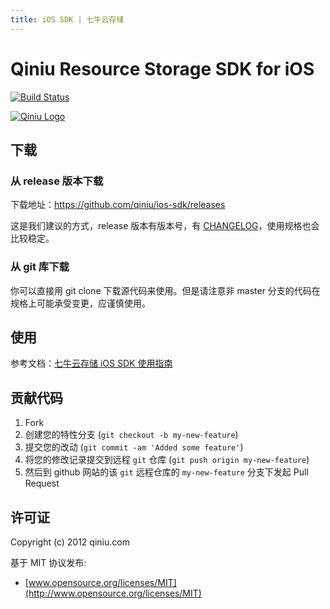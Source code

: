 ```yaml
---
title: iOS SDK | 七牛云存储
---
```


# Qiniu Resource Storage SDK for iOS

[![Build Status](https://api.travis-ci.org/qiniu/ios-sdk.png?branch=master)](https://travis-ci.org/qiniu/ios-sdk)

[![Qiniu Logo](http://qiniutek.com/images/logo-2.png)](http://qiniu.com/)


## 下载

### 从 release 版本下载

下载地址：https://github.com/qiniu/ios-sdk/releases

这是我们建议的方式，release 版本有版本号，有 [CHANGELOG](https://github.com/qiniu/ios-sdk/blob/develop/CHANGELOG.md)，使用规格也会比较稳定。

### 从 git 库下载

你可以直接用 git clone 下载源代码来使用。但是请注意非 master 分支的代码在规格上可能承受变更，应谨慎使用。


## 使用

参考文档：[七牛云存储 iOS SDK 使用指南](https://github.com/qiniu/ios-sdk/tree/develop/Docs)


## 贡献代码

1. Fork
2. 创建您的特性分支 (`git checkout -b my-new-feature`)
3. 提交您的改动 (`git commit -am 'Added some feature'`)
4. 将您的修改记录提交到远程 `git` 仓库 (`git push origin my-new-feature`)
5. 然后到 github 网站的该 `git` 远程仓库的 `my-new-feature` 分支下发起 Pull Request


## 许可证

Copyright (c) 2012 qiniu.com

基于 MIT 协议发布:

* [www.opensource.org/licenses/MIT](http://www.opensource.org/licenses/MIT)
